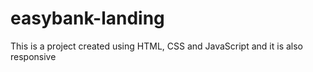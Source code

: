 # easybank-landing
This is a project created using HTML, CSS and JavaScript and it is also responsive
